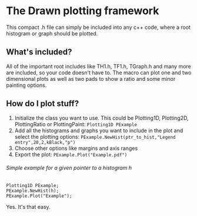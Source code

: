 # The Drawn plotting framework

This compact .h file can simply be included into any c++ code, where a root histogram or graph should be plotted.  

## What's included?  

All of the important root includes like TH1.h, TF1.h, TGraph.h and many more are included, so your code doesn't have to. The macro can plot one and two dimensional plots as well as two pads to show a ratio and some minor painting options.  

## How do I plot stuff?  

1. Initialize the class you want to use. This could be Plotting1D, Plotting2D, PlottingRatio or PlottingPaint: `Plotting1D PExample`  
2. Add all the histograms and graphs you want to include in the plot and select the plotting options: `PExample.NewHist(ptr_to_hist,"Legend entry",20,2,kBlack,"p")`  
3. Choose other options like margins and axis ranges  
4. Export the plot: `PExample.Plot("Example.pdf")`  

###### Simple example for a given pointer to a histogram h  
```
Plotting1D PExample;  
PExample.NewHist(h);  
PExample.Plot("Example");  
```
Yes. It's that easy.  
